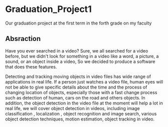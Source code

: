 # Graduation_Project1
Our graduation project at the first term in the forth grade on my faculty 

## Absraction
Have you ever searched in a video?
Sure, we all searched for a video before, but we didn't look for something in a video like a word, a picture, a sound, or an object inside a video, So we decided to produce a software that does these features.

  Detecting and tracking moving objects in video files has wide range of applications in real life. If a person just watches a video file, human eyes will not be able to give specific details about the time and the process of changing location of objects, especially those with a fast change process such as detection of human, cars on the road and others objects. In addition, the object detection in the video file at the moment will help a lot in real life, we will cover object detection in videos, including image classification , localization , object recognition and image search, various object detection techniques, motion estimation, object tracking in video.
  
  
  
